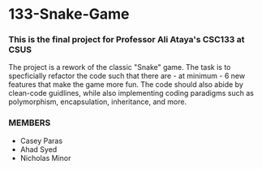 <h1> 133-Snake-Game </h1>
<h3>This is the final project for Professor Ali Ataya's CSC133 at CSUS</h3>
The project is a rework of the classic "Snake" game. The task is to specficially refactor the code such that there are - at minimum - 6 new features that make the game more fun. The code should also abide by clean-code guidlines, while also implementing coding paradigms such as polymorphism, encapsulation, inheritance, and more.

  ### MEMBERS
- Casey Paras
- Ahad Syed
- Nicholas Minor
